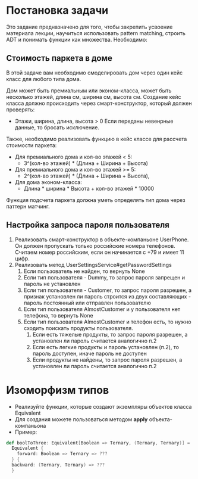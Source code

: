 # Постановка задачи

Это задание предназначено для того, чтобы закрепить усвоение материала лекции, научиться использовать pattern matching, строить ADT и понимать функции как множества. Необходимо:


## Стоимость паркета в доме

В этой задаче вам необходимо смоделировать дом через один кейс класс для любого типа дома.

Дом может быть премиальным или эконом-класса, может быть несколько этажей, длина см, ширина см, высота см.
Создание кейс класса должно происходить через смарт-конструктор, который должен проверять:
* Этажи, ширина, длина, высота > 0
  Если переданы невенрные данные, то бросать исключение.

Также, необходимо реализовать функцию в кейс классе для рассчета стоимости паркета:
* Для премиального дома и кол-во этажей < 5:
    * 3^(кол-во этажей) * (Длина + Ширина + Высота)
* Для премиального дома и кол-во этажей >= 5:
    * 2^(кол-во этажей) * (Длина + Ширина + Высота),
* Для дома эконом-класса:
    * Длина * ширина * Высота + кол-во этажей * 10000

Функция подсчета паркета должна уметь определять тип дома через паттерн матчинг.

## Настройка запроса пароля пользователя

1. Реализовать смарт-конструктор в объекте-компаньоне UserPhone. 
Он должен пропускать только российские номера телефонов. 
Считаем номер российским, если он начинается с +79 и имеет 11 цифр.
2. Реализовать метод UserSettingsService#getPasswordSettings
   1. Если пользователь не найден, то вернуть None
   2. Если тип пользователя - Dummy, то запрос пароля запрещен и пароль не установлен
   2. Если тип пользователя - Customer, то запрос пароля разрешен, а признак установлен ли пароль строится из двух 
   составляющих - пароль постоянный или отправлен пользователю
   3. Если тип пользователя AlmostCustomer и у пользователя нет телефона, то вернуть None
   3. Если тип пользователя AlmostCustomer и телефон есть, то нужно сходить поискать продукты пользователя. 
      1. Если есть тяжелые продукты, то запрос пароля разрешен, а установлен ли пароль считается аналогично п.2
      2. Если есть легкие продукты и пароль установлен (п.2), то пароль доступен, иначе пароль не доступен
      3. Если продукты не найдены, то запрос пароля разрешен, а установлен ли пароль считается аналогично п.2

# Изоморфизм типов
* Реализуйте функции, которые создают экземпляры объектов класса Equivalent
* Для создания можете пользоваться методом **apply** объекта-компаньона
* Пример:
```scala
def boolToThree: Equivalent[Boolean => Ternary, (Ternary, Ternary)] =
  Equivalent {
    forward: Boolean => Ternary => ???
  } {
  backward: (Ternary, Ternary) => ???
  }
```